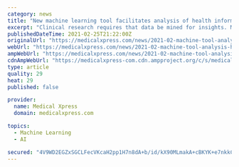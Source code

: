```yaml
---
category: news
title: "New machine learning tool facilitates analysis of health information, clinical forecasting"
excerpt: "Clinical research requires that data be mined for insights. Machine learning, which develops algorithms to find patterns, has difficulty doing this with data related to health records because this type of information is neither static nor regularly collected."
publishedDateTime: 2021-02-25T21:22:00Z
originalUrl: "https://medicalxpress.com/news/2021-02-machine-tool-analysis-health-clinical.html"
webUrl: "https://medicalxpress.com/news/2021-02-machine-tool-analysis-health-clinical.html"
ampWebUrl: "https://medicalxpress.com/news/2021-02-machine-tool-analysis-health-clinical.amp"
cdnAmpWebUrl: "https://medicalxpress-com.cdn.ampproject.org/c/s/medicalxpress.com/news/2021-02-machine-tool-analysis-health-clinical.amp"
type: article
quality: 29
heat: 29
published: false

provider:
  name: Medical Xpress
  domain: medicalxpress.com

topics:
  - Machine Learning
  - AI

secured: "4V9WD2EGZxSGCLFecVKcaH2pp1H7n8dA+b/id/kX90MLmakA+cBKYK+e7nkkCl5s72lN0FUsYQ9KQ7/MeJk1PsJvemuayqhExCjfD1f2WUqwE8omkT0+RCuc2TSWadQ3cLy6u9sBNaTjsRH3bG8B1xqYGb1Tto4W2HB1ypKfg6Fq7zODWNAHP6DWVSknMVJWUrSNKdKdjFaSeEPAF8Mravoyv1ojMAhoKALKpUicc9xtVuK3am9fpSQrZ1Ma5J1Y0jLCDgZvbXzOO/8JlWFVuVzETln25ohdCUr97LlyPQblCfPTVT9Ee/VhB5G8IHz6c10zyp5sttqFSr6qlWAC8i5azFrTtENsXjuKEO/jjT0=;my6naUi6Rnar9SzoHXCWGg=="
---
```


